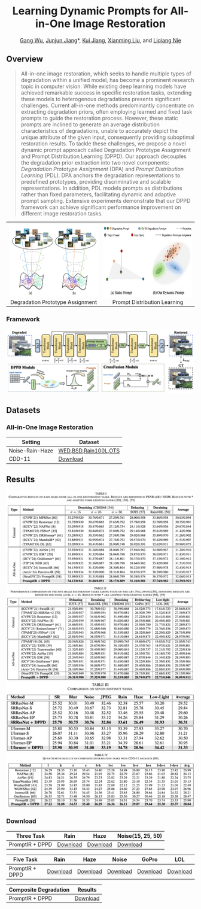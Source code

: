 <div align="center">

# Learning Dynamic Prompts for All-in-One Image Restoration

[Gang Wu](https://scholar.google.com/citations?user=JSqb7QIAAAAJ), [Junjun Jiang](http://homepage.hit.edu.cn/jiangjunjun)*, [Kui Jiang](https://homepage.hit.edu.cn/jiangkui), [Xianming Liu](http://homepage.hit.edu.cn/xmliu), and [Liqiang Nie](https://liqiangnie.github.io/)

</div>

## Overview

> All-in-one image restoration, which seeks to handle multiple types of degradation within a unified model, has become a prominent research topic in computer vision. While existing deep learning models have achieved remarkable success in specific restoration tasks, extending these models to heterogenous degradations presents significant challenges. 
Current all-in-one methods predominantly concentrate on extracting degradation priors, often employing learned and fixed task prompts to guide the restoration process. 
However, these static prompts are inclined to generate an average distribution characteristics of degradations, unable to accurately depict the unique attribute of the given input, consequently providing suboptimal restoration results. To tackle these challenges, we propose a novel dynamic prompt approach called Degradation Prototype Assignment and Prompt Distribution Learning (DPPD). Our approach decouples the degradation prior extraction into two novel components: _Degradation Prototype Assignment_ (DPA) and _Prompt Distribution Learning_ (PDL). DPA anchors the degradation representations to predefined prototypes, providing discriminative and scalable representations. In addition, PDL models prompts as distributions rather than fixed parameters, facilitating dynamic and adaptive prompt sampling.
Extensive experiments demonstrate that our DPPD framework can achieve significant performance improvement on different image restoration tasks.

<div align="center"> <table> <tr> <td align="center"><img src="assets/DPA.png" width="385" height="200"><br>Degradation Prototype Assignment</td> <td align="center"><img src="assets/PDL.png" width="385" height="200"><br>Prompt Distribution Learning</td> </tr> </table> </div>

### Framework
<div align="center">
<img src="assets/Framework.png" alt="framework" border="0">
</div>

## Datasets

### All-in-One Image Restoration

|Setting| Dataset|
|---|---|
|Noise-Rain-Haze|[WED](http://ivc.uwaterloo.ca/database/WaterlooExploration/exploration_database_and_code.rar),[BSD](https://drive.google.com/file/d/1idKFDkAHJGAFDn1OyXZxsTbOSBx9GS8N/view?usp=sharing),[Rain100L](https://drive.google.com/drive/folders/1-_Tw-LHJF4vh8fpogKgZx1EQ9MhsJI_f?usp=sharing),[OTS](https://sites.google.com/view/reside-dehaze-datasets/reside-v0)|
|CDD-11|[Download](https://github.com/gy65896/OneRestore/tree/main)|

## Results
<div align="center">
<img src="assets/result1.png" alt="result1" border="0"><br>
<img src="assets/result2.png" alt="result1" border="0"><br>
<img src="assets/result3.png" alt="result1" border="0"><br>
<img src="assets/result4.png" alt="result1" border="0"><br>
</div>


### Download
|Three Task| Rain | Haze | Noise(15, 25, 50)|
|---|---|---|---|
|PromptIR + DPPD| [Download](https://drive.google.com/drive/folders/1RqYkX9kFdsexKQEjuzu42KAZWEogEwD1?usp=sharing)|[Download](https://drive.google.com/drive/folders/1RqYkX9kFdsexKQEjuzu42KAZWEogEwD1?usp=sharing)|[Download](https://drive.google.com/drive/folders/1RqYkX9kFdsexKQEjuzu42KAZWEogEwD1?usp=sharing)|

|Five Task| Rain | Haze | Noise| GoPro| LOL|
|---|---|---|---|---|---|
|PromptIR + DPPD| [Download](https://drive.google.com/drive/folders/1VwvQIIjYv1hbJt_nXkkxNR2zN9lt5Drh?usp=sharing)|[Download](https://drive.google.com/drive/folders/1VwvQIIjYv1hbJt_nXkkxNR2zN9lt5Drh?usp=sharing)|[Download](https://drive.google.com/drive/folders/1VwvQIIjYv1hbJt_nXkkxNR2zN9lt5Drh?usp=sharing)|[Download](https://drive.google.com/drive/folders/1VwvQIIjYv1hbJt_nXkkxNR2zN9lt5Drh?usp=sharing)|[Download](https://drive.google.com/drive/folders/1VwvQIIjYv1hbJt_nXkkxNR2zN9lt5Drh?usp=sharing)|

|Composite Degradation| Results|
|---|---|
|PromptIR + DPPD| [Download](https://drive.google.com/drive/folders/1LR4ndSTzg_lYPK0Nr3R1VETPY9PnYps_?usp=sharing)|
